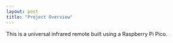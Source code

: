 ```yaml
---
layout: post
title: "Project Overview"
---
```

This is a universal infrared remote built using a Raspberry Pi Pico.
